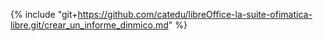 {% include "git+https://github.com/catedu/libreOffice-la-suite-ofimatica-libre.git/crear_un_informe_dinmico.md" %}